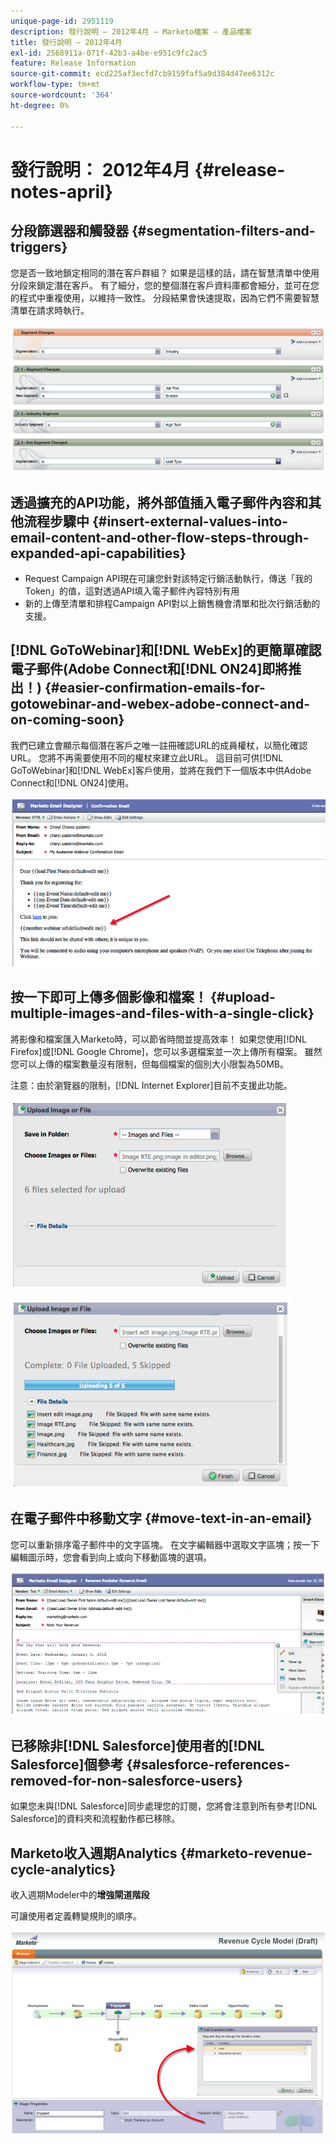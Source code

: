 ```yaml
---
unique-page-id: 2951119
description: 發行說明 — 2012年4月 — Marketo檔案 — 產品檔案
title: 發行說明 — 2012年4月
exl-id: 2568911a-071f-42b3-a4be-e951c9fc2ac5
feature: Release Information
source-git-commit: ecd225af3ecfd7cb9159faf5a9d384d47ee6312c
workflow-type: tm+mt
source-wordcount: '364'
ht-degree: 0%

---
```


# 發行說明： 2012年4月 {#release-notes-april}

## 分段篩選器和觸發器 {#segmentation-filters-and-triggers}

您是否一致地鎖定相同的潛在客戶群組？ 如果是這樣的話，請在智慧清單中使用分段來鎖定潛在客戶。 有了細分，您的整個潛在客戶資料庫都會細分，並可在您的程式中重複使用，以維持一致性。 分段結果會快速提取，因為它們不需要智慧清單在請求時執行。

![](assets/image2014-9-23-10-3a3-3a57.png)

## 透過擴充的API功能，將外部值插入電子郵件內容和其他流程步驟中 {#insert-external-values-into-email-content-and-other-flow-steps-through-expanded-api-capabilities}

* Request Campaign API現在可讓您針對該特定行銷活動執行，傳送「我的Token」的值，這對透過API填入電子郵件內容特別有用
* 新的上傳至清單和排程Campaign API對以上銷售機會清單和批次行銷活動的支援。

## [!DNL GoToWebinar]和[!DNL WebEx]的更簡單確認電子郵件(Adobe Connect和[!DNL ON24]即將推出！) {#easier-confirmation-emails-for-gotowebinar-and-webex-adobe-connect-and-on-coming-soon}

我們已建立會顯示每個潛在客戶之唯一註冊確認URL的成員權杖，以簡化確認URL。 您將不再需要使用不同的權杖來建立此URL。 這目前可供[!DNL GoToWebinar]和[!DNL WebEx]客戶使用，並將在我們下一個版本中供Adobe Connect和[!DNL ON24]使用。

![](assets/image2014-9-23-10-3a4-3a18.png)

## 按一下即可上傳多個影像和檔案！ {#upload-multiple-images-and-files-with-a-single-click}

將影像和檔案匯入Marketo時，可以節省時間並提高效率！ 如果您使用[!DNL Firefox]或[!DNL Google Chrome]，您可以多選檔案並一次上傳所有檔案。 雖然您可以上傳的檔案數量沒有限制，但每個檔案的個別大小限製為50MB。

注意：由於瀏覽器的限制，[!DNL Internet Explorer]目前不支援此功能。

![](assets/image2014-9-23-10-3a4-3a32.png)

![](assets/image2014-9-23-10-3a4-3a46.png)

## 在電子郵件中移動文字 {#move-text-in-an-email}

您可以重新排序電子郵件中的文字區塊。 在文字編輯器中選取文字區塊；按一下編輯圖示時，您會看到向上或向下移動區塊的選項。

![](assets/image2014-9-23-10-3a5-3a1.png)

## 已移除非[!DNL Salesforce]使用者的[!DNL Salesforce]個參考 {#salesforce-references-removed-for-non-salesforce-users}

如果您未與[!DNL Salesforce]同步處理您的訂閱，您將會注意到所有參考[!DNL Salesforce]的資料夾和流程動作都已移除。

## Marketo收入週期Analytics {#marketo-revenue-cycle-analytics}

收入週期Modeler中的&#x200B;**增強閘道階段**

可讓使用者定義轉變規則的順序。

![](assets/image2014-9-23-10-3a5-3a17.png)
